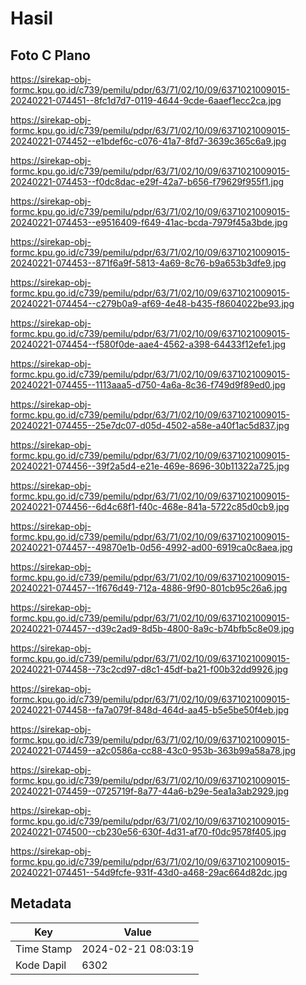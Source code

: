# Hasil

## Foto C Plano

https://sirekap-obj-formc.kpu.go.id/c739/pemilu/pdpr/63/71/02/10/09/6371021009015-20240221-074451--8fc1d7d7-0119-4644-9cde-6aaef1ecc2ca.jpg

https://sirekap-obj-formc.kpu.go.id/c739/pemilu/pdpr/63/71/02/10/09/6371021009015-20240221-074452--e1bdef6c-c076-41a7-8fd7-3639c365c6a9.jpg

https://sirekap-obj-formc.kpu.go.id/c739/pemilu/pdpr/63/71/02/10/09/6371021009015-20240221-074453--f0dc8dac-e29f-42a7-b656-f79629f955f1.jpg

https://sirekap-obj-formc.kpu.go.id/c739/pemilu/pdpr/63/71/02/10/09/6371021009015-20240221-074453--e9516409-f649-41ac-bcda-7979f45a3bde.jpg

https://sirekap-obj-formc.kpu.go.id/c739/pemilu/pdpr/63/71/02/10/09/6371021009015-20240221-074453--871f6a9f-5813-4a69-8c76-b9a653b3dfe9.jpg

https://sirekap-obj-formc.kpu.go.id/c739/pemilu/pdpr/63/71/02/10/09/6371021009015-20240221-074454--c279b0a9-af69-4e48-b435-f8604022be93.jpg

https://sirekap-obj-formc.kpu.go.id/c739/pemilu/pdpr/63/71/02/10/09/6371021009015-20240221-074454--f580f0de-aae4-4562-a398-64433f12efe1.jpg

https://sirekap-obj-formc.kpu.go.id/c739/pemilu/pdpr/63/71/02/10/09/6371021009015-20240221-074455--1113aaa5-d750-4a6a-8c36-f749d9f89ed0.jpg

https://sirekap-obj-formc.kpu.go.id/c739/pemilu/pdpr/63/71/02/10/09/6371021009015-20240221-074455--25e7dc07-d05d-4502-a58e-a40f1ac5d837.jpg

https://sirekap-obj-formc.kpu.go.id/c739/pemilu/pdpr/63/71/02/10/09/6371021009015-20240221-074456--39f2a5d4-e21e-469e-8696-30b11322a725.jpg

https://sirekap-obj-formc.kpu.go.id/c739/pemilu/pdpr/63/71/02/10/09/6371021009015-20240221-074456--6d4c68f1-f40c-468e-841a-5722c85d0cb9.jpg

https://sirekap-obj-formc.kpu.go.id/c739/pemilu/pdpr/63/71/02/10/09/6371021009015-20240221-074457--49870e1b-0d56-4992-ad00-6919ca0c8aea.jpg

https://sirekap-obj-formc.kpu.go.id/c739/pemilu/pdpr/63/71/02/10/09/6371021009015-20240221-074457--1f676d49-712a-4886-9f90-801cb95c26a6.jpg

https://sirekap-obj-formc.kpu.go.id/c739/pemilu/pdpr/63/71/02/10/09/6371021009015-20240221-074457--d39c2ad9-8d5b-4800-8a9c-b74bfb5c8e09.jpg

https://sirekap-obj-formc.kpu.go.id/c739/pemilu/pdpr/63/71/02/10/09/6371021009015-20240221-074458--73c2cd97-d8c1-45df-ba21-f00b32dd9926.jpg

https://sirekap-obj-formc.kpu.go.id/c739/pemilu/pdpr/63/71/02/10/09/6371021009015-20240221-074458--fa7a079f-848d-464d-aa45-b5e5be50f4eb.jpg

https://sirekap-obj-formc.kpu.go.id/c739/pemilu/pdpr/63/71/02/10/09/6371021009015-20240221-074459--a2c0586a-cc88-43c0-953b-363b99a58a78.jpg

https://sirekap-obj-formc.kpu.go.id/c739/pemilu/pdpr/63/71/02/10/09/6371021009015-20240221-074459--0725719f-8a77-44a6-b29e-5ea1a3ab2929.jpg

https://sirekap-obj-formc.kpu.go.id/c739/pemilu/pdpr/63/71/02/10/09/6371021009015-20240221-074500--cb230e56-630f-4d31-af70-f0dc9578f405.jpg

https://sirekap-obj-formc.kpu.go.id/c739/pemilu/pdpr/63/71/02/10/09/6371021009015-20240221-074451--54d9fcfe-931f-43d0-a468-29ac664d82dc.jpg


## Metadata

| Key        | Value               |
| ---------- | ------------------- |
| Time Stamp | 2024-02-21 08:03:19 |
| Kode Dapil | 6302                |



